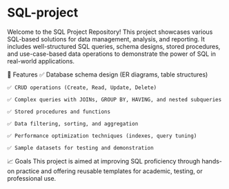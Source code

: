 # SQL-project
Welcome to the SQL Project Repository! This project showcases various SQL-based solutions for data management, analysis, and reporting. It includes well-structured SQL queries, schema designs, stored procedures, and use-case-based data operations to demonstrate the power of SQL in real-world applications.

📌 Features
    ✅ Database schema design (ER diagrams, table structures)

    ✅ CRUD operations (Create, Read, Update, Delete)

    ✅ Complex queries with JOINs, GROUP BY, HAVING, and nested subqueries

    ✅ Stored procedures and functions

    ✅ Data filtering, sorting, and aggregation

    ✅ Performance optimization techniques (indexes, query tuning)

    ✅ Sample datasets for testing and demonstration

📈 Goals
    This project is aimed at improving SQL proficiency through hands-on practice and offering reusable templates for academic, testing, or professional use.
